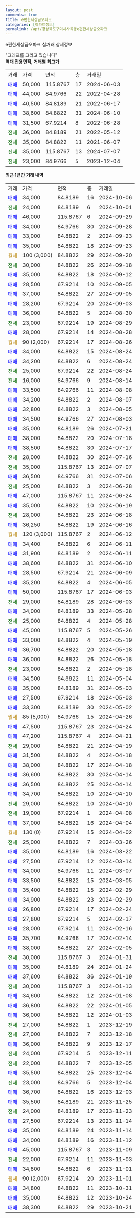 ```yaml
---
layout: post
comments: true
title: e편한세상금오파크
categories: [아파트정보]
permalink: /apt/경상북도구미시사곡동e편한세상금오파크
---
```


e편한세상금오파크 실거래 상세정보

<script type="text/javascript">
  google.charts.load('current', {'packages':['line', 'corechart']});
  google.charts.setOnLoadCallback(drawChart);

  function drawChart() {
    var data = new google.visualization.DataTable();
    data.addColumn('date', '거래일');
    data.addColumn('number', "매매");
    data.addColumn('number', "전세");
    data.addColumn('number', "전매");

    data.addRows([[new Date(Date.parse("2024-10-06")), 34000, null, null], [new Date(Date.parse("2024-10-01")), null, 24000, null], [new Date(Date.parse("2024-09-29")), 46000, null, null], [new Date(Date.parse("2024-09-28")), 34000, null, null], [new Date(Date.parse("2024-09-23")), 33000, null, null], [new Date(Date.parse("2024-09-23")), 35000, null, null], [new Date(Date.parse("2024-09-20")), null, null, null], [new Date(Date.parse("2024-09-18")), null, 30000, null], [new Date(Date.parse("2024-09-12")), 35000, null, null], [new Date(Date.parse("2024-09-05")), 28500, null, null], [new Date(Date.parse("2024-09-05")), 37000, null, null], [new Date(Date.parse("2024-09-03")), 28200, null, null], [new Date(Date.parse("2024-08-30")), 36000, null, null], [new Date(Date.parse("2024-08-29")), null, 23000, null], [new Date(Date.parse("2024-08-28")), 28000, null, null], [new Date(Date.parse("2024-08-26")), null, null, null], [new Date(Date.parse("2024-08-24")), 34000, null, null], [new Date(Date.parse("2024-08-24")), 34200, null, null], [new Date(Date.parse("2024-08-24")), null, 25000, null], [new Date(Date.parse("2024-08-14")), null, 16000, null], [new Date(Date.parse("2024-08-08")), 33500, null, null], [new Date(Date.parse("2024-08-07")), 34200, null, null], [new Date(Date.parse("2024-08-05")), 32800, null, null], [new Date(Date.parse("2024-08-03")), 34500, null, null], [new Date(Date.parse("2024-07-21")), 35000, null, null], [new Date(Date.parse("2024-07-18")), 38000, null, null], [new Date(Date.parse("2024-07-17")), 38500, null, null], [new Date(Date.parse("2024-07-16")), null, 28000, null], [new Date(Date.parse("2024-07-07")), null, 35000, null], [new Date(Date.parse("2024-07-06")), 36500, null, null], [new Date(Date.parse("2024-06-28")), null, 25000, null], [new Date(Date.parse("2024-06-24")), 47000, null, null], [new Date(Date.parse("2024-06-19")), 35000, null, null], [new Date(Date.parse("2024-06-18")), null, 28000, null], [new Date(Date.parse("2024-06-16")), 36250, null, null], [new Date(Date.parse("2024-06-12")), null, null, null], [new Date(Date.parse("2024-06-11")), 34400, null, null], [new Date(Date.parse("2024-06-11")), 31900, null, null], [new Date(Date.parse("2024-06-10")), 38600, null, null], [new Date(Date.parse("2024-06-09")), 28500, null, null], [new Date(Date.parse("2024-06-05")), 35200, null, null], [new Date(Date.parse("2024-06-03")), 50000, null, null], [new Date(Date.parse("2024-06-03")), null, 29000, null], [new Date(Date.parse("2024-05-28")), 34000, null, null], [new Date(Date.parse("2024-05-28")), null, 25000, null], [new Date(Date.parse("2024-05-26")), 45000, null, null], [new Date(Date.parse("2024-05-19")), 33000, null, null], [new Date(Date.parse("2024-05-18")), 36700, null, null], [new Date(Date.parse("2024-05-18")), 36000, null, null], [new Date(Date.parse("2024-05-18")), null, 23000, null], [new Date(Date.parse("2024-05-04")), 34500, null, null], [new Date(Date.parse("2024-05-03")), 35000, null, null], [new Date(Date.parse("2024-05-03")), 27500, null, null], [new Date(Date.parse("2024-05-02")), 33300, null, null], [new Date(Date.parse("2024-04-26")), null, null, null], [new Date(Date.parse("2024-04-24")), 47500, null, null], [new Date(Date.parse("2024-04-21")), 47200, null, null], [new Date(Date.parse("2024-04-19")), null, 29000, null], [new Date(Date.parse("2024-04-18")), 31500, null, null], [new Date(Date.parse("2024-04-18")), 38000, null, null], [new Date(Date.parse("2024-04-14")), 36600, null, null], [new Date(Date.parse("2024-04-14")), 36500, null, null], [new Date(Date.parse("2024-04-10")), 34700, null, null], [new Date(Date.parse("2024-04-10")), null, 29000, null], [new Date(Date.parse("2024-04-08")), null, 19000, null], [new Date(Date.parse("2024-04-04")), 37000, null, null], [new Date(Date.parse("2024-04-02")), null, null, null], [new Date(Date.parse("2024-03-26")), null, 25000, null], [new Date(Date.parse("2024-03-22")), 35000, null, null], [new Date(Date.parse("2024-03-14")), 27500, null, null], [new Date(Date.parse("2024-03-07")), 34000, null, null], [new Date(Date.parse("2024-03-05")), 33500, null, null], [new Date(Date.parse("2024-02-29")), 35400, null, null], [new Date(Date.parse("2024-02-29")), 34900, null, null], [new Date(Date.parse("2024-02-24")), 26800, null, null], [new Date(Date.parse("2024-02-17")), 27800, null, null], [new Date(Date.parse("2024-02-16")), 28000, null, null], [new Date(Date.parse("2024-02-14")), 35700, null, null], [new Date(Date.parse("2024-02-05")), 38000, null, null], [new Date(Date.parse("2024-01-31")), null, 30000, null], [new Date(Date.parse("2024-01-24")), 35000, null, null], [new Date(Date.parse("2024-01-19")), 37600, null, null], [new Date(Date.parse("2024-01-13")), null, 30000, null], [new Date(Date.parse("2024-01-08")), 34600, null, null], [new Date(Date.parse("2024-01-05")), 36800, null, null], [new Date(Date.parse("2024-01-03")), 36000, null, null], [new Date(Date.parse("2023-12-19")), null, 27000, null], [new Date(Date.parse("2023-12-18")), null, 27000, null], [new Date(Date.parse("2023-12-17")), 36000, null, null], [new Date(Date.parse("2023-12-11")), null, 24000, null], [new Date(Date.parse("2023-12-05")), null, 22000, null], [new Date(Date.parse("2023-12-04")), 35500, null, null], [new Date(Date.parse("2023-12-04")), null, 23000, null], [new Date(Date.parse("2023-12-03")), 36700, null, null], [new Date(Date.parse("2023-11-25")), 35500, null, null], [new Date(Date.parse("2023-11-23")), null, 24000, null], [new Date(Date.parse("2023-11-14")), 27500, null, null], [new Date(Date.parse("2023-11-14")), 35000, null, null], [new Date(Date.parse("2023-11-12")), 34000, null, null], [new Date(Date.parse("2023-11-09")), 45000, null, null], [new Date(Date.parse("2023-11-03")), null, 22000, null], [new Date(Date.parse("2023-11-01")), 34800, null, null], [new Date(Date.parse("2023-11-01")), null, null, null], [new Date(Date.parse("2023-10-31")), 34800, null, null], [new Date(Date.parse("2023-10-24")), 35000, null, null], [new Date(Date.parse("2023-10-21")), 38300, null, null]]);

    var options = {
      hAxis: {
        format: 'yyyy/MM/dd'
      },    
      lineWidth: 0,
      pointsVisible: true,    
      title: '최근 1년간 유형별 실거래가 분포',
      legend: { position: 'bottom' }
    };

    var formatter = new google.visualization.NumberFormat({pattern:'###,###'} );
    formatter.format(data, 1);
    formatter.format(data, 2);
    
    setTimeout(function() {
        var chart = new google.visualization.LineChart(document.getElementById('columnchart_material'));
        chart.draw(data, (options));
        document.getElementById('loading').style.display = 'none';
    }, 200);
  }
</script>


<div id="loading" style="z-index:20; display: block; margin-left: 0px">"그래프를 그리고 있습니다"</div>
<div id="columnchart_material" style="width: 95%; margin-left: 0px; display: block"></div>
<!-- contents start -->
<b>역대 전용면적, 거래별 최고가</b>
<table class="sortable">
    <tr>
      <td>거래</td>
      <td>가격</td>
      <td>면적</td>
      <td>층</td>
      <td>거래일</td>
    </tr>
        <tr>
          <td><a style="color: blue">매매</a></td>
          <td>50,000</td>
          <td>115.8767</td>
          <td>17</td>
          <td>2024-06-03</td>
        </tr>            <tr>
          <td><a style="color: blue">매매</a></td>
          <td>44,000</td>
          <td>84.9766</td>
          <td>22</td>
          <td>2022-04-28</td>
        </tr>            <tr>
          <td><a style="color: blue">매매</a></td>
          <td>40,500</td>
          <td>84.8189</td>
          <td>21</td>
          <td>2022-06-17</td>
        </tr>            <tr>
          <td><a style="color: blue">매매</a></td>
          <td>38,600</td>
          <td>84.8822</td>
          <td>31</td>
          <td>2024-06-10</td>
        </tr>            <tr>
          <td><a style="color: blue">매매</a></td>
          <td>31,500</td>
          <td>67.9214</td>
          <td>8</td>
          <td>2022-06-28</td>
        </tr>        
        <tr>
              <td><a style="color: darkgreen">전세</a></td>
              <td>36,000</td>
              <td>84.8189</td>
              <td>21</td>
              <td>2022-05-12</td>
            </tr>            <tr>
              <td><a style="color: darkgreen">전세</a></td>
              <td>35,000</td>
              <td>84.8822</td>
              <td>11</td>
              <td>2021-06-07</td>
            </tr>            <tr>
              <td><a style="color: darkgreen">전세</a></td>
              <td>35,000</td>
              <td>115.8767</td>
              <td>13</td>
              <td>2024-07-07</td>
            </tr>            <tr>
              <td><a style="color: darkgreen">전세</a></td>
              <td>23,000</td>
              <td>84.9766</td>
              <td>5</td>
              <td>2023-12-04</td>
            </tr>        
    
</table>

<b>최근 1년간 거래 내역</b>

<table class="sortable">
    <tr>
      <td>거래</td>
      <td>가격</td>
      <td>면적</td>
      <td>층</td>
      <td>거래일</td>
    </tr>
    <tr>
      <td><a style="color: blue">매매</a></td>
      <td>34,000</td>
      <td>84.8189</td>
      <td>16</td>
      <td>2024-10-06</td>
    </tr>          <tr>
      <td><a style="color: darkgreen">전세</a></td>
      <td>24,000</td>
      <td>84.8189</td>
      <td>6</td>
      <td>2024-10-01</td>
    </tr>          <tr>
      <td><a style="color: blue">매매</a></td>
      <td>46,000</td>
      <td>115.8767</td>
      <td>6</td>
      <td>2024-09-29</td>
    </tr>          <tr>
      <td><a style="color: blue">매매</a></td>
      <td>34,000</td>
      <td>84.9766</td>
      <td>30</td>
      <td>2024-09-28</td>
    </tr>          <tr>
      <td><a style="color: blue">매매</a></td>
      <td>33,000</td>
      <td>84.8822</td>
      <td>2</td>
      <td>2024-09-23</td>
    </tr>          <tr>
      <td><a style="color: blue">매매</a></td>
      <td>35,000</td>
      <td>84.8822</td>
      <td>18</td>
      <td>2024-09-23</td>
    </tr>          <tr>
      <td><a style="color: darkgoldenrod">월세</a></td>
      <td>100 (3,000)</td>
      <td>84.8822</td>
      <td>29</td>
      <td>2024-09-20</td>
    </tr>          <tr>
      <td><a style="color: darkgreen">전세</a></td>
      <td>30,000</td>
      <td>84.8822</td>
      <td>26</td>
      <td>2024-09-18</td>
    </tr>          <tr>
      <td><a style="color: blue">매매</a></td>
      <td>35,000</td>
      <td>84.8822</td>
      <td>18</td>
      <td>2024-09-12</td>
    </tr>          <tr>
      <td><a style="color: blue">매매</a></td>
      <td>28,500</td>
      <td>67.9214</td>
      <td>10</td>
      <td>2024-09-05</td>
    </tr>          <tr>
      <td><a style="color: blue">매매</a></td>
      <td>37,000</td>
      <td>84.8822</td>
      <td>27</td>
      <td>2024-09-05</td>
    </tr>          <tr>
      <td><a style="color: blue">매매</a></td>
      <td>28,200</td>
      <td>67.9214</td>
      <td>20</td>
      <td>2024-09-03</td>
    </tr>          <tr>
      <td><a style="color: blue">매매</a></td>
      <td>36,000</td>
      <td>84.8822</td>
      <td>5</td>
      <td>2024-08-30</td>
    </tr>          <tr>
      <td><a style="color: darkgreen">전세</a></td>
      <td>23,000</td>
      <td>67.9214</td>
      <td>19</td>
      <td>2024-08-29</td>
    </tr>          <tr>
      <td><a style="color: blue">매매</a></td>
      <td>28,000</td>
      <td>67.9214</td>
      <td>14</td>
      <td>2024-08-28</td>
    </tr>          <tr>
      <td><a style="color: darkgoldenrod">월세</a></td>
      <td>90 (2,000)</td>
      <td>67.9214</td>
      <td>17</td>
      <td>2024-08-26</td>
    </tr>          <tr>
      <td><a style="color: blue">매매</a></td>
      <td>34,000</td>
      <td>84.8822</td>
      <td>15</td>
      <td>2024-08-24</td>
    </tr>          <tr>
      <td><a style="color: blue">매매</a></td>
      <td>34,200</td>
      <td>84.8822</td>
      <td>6</td>
      <td>2024-08-24</td>
    </tr>          <tr>
      <td><a style="color: darkgreen">전세</a></td>
      <td>25,000</td>
      <td>67.9214</td>
      <td>22</td>
      <td>2024-08-24</td>
    </tr>          <tr>
      <td><a style="color: darkgreen">전세</a></td>
      <td>16,000</td>
      <td>84.9766</td>
      <td>9</td>
      <td>2024-08-14</td>
    </tr>          <tr>
      <td><a style="color: blue">매매</a></td>
      <td>33,500</td>
      <td>84.9766</td>
      <td>11</td>
      <td>2024-08-08</td>
    </tr>          <tr>
      <td><a style="color: blue">매매</a></td>
      <td>34,200</td>
      <td>84.8822</td>
      <td>2</td>
      <td>2024-08-07</td>
    </tr>          <tr>
      <td><a style="color: blue">매매</a></td>
      <td>32,800</td>
      <td>84.8822</td>
      <td>3</td>
      <td>2024-08-05</td>
    </tr>          <tr>
      <td><a style="color: blue">매매</a></td>
      <td>34,500</td>
      <td>84.9766</td>
      <td>27</td>
      <td>2024-08-03</td>
    </tr>          <tr>
      <td><a style="color: blue">매매</a></td>
      <td>35,000</td>
      <td>84.8189</td>
      <td>26</td>
      <td>2024-07-21</td>
    </tr>          <tr>
      <td><a style="color: blue">매매</a></td>
      <td>38,000</td>
      <td>84.8822</td>
      <td>20</td>
      <td>2024-07-18</td>
    </tr>          <tr>
      <td><a style="color: blue">매매</a></td>
      <td>38,500</td>
      <td>84.8822</td>
      <td>30</td>
      <td>2024-07-17</td>
    </tr>          <tr>
      <td><a style="color: darkgreen">전세</a></td>
      <td>28,000</td>
      <td>84.8822</td>
      <td>30</td>
      <td>2024-07-16</td>
    </tr>          <tr>
      <td><a style="color: darkgreen">전세</a></td>
      <td>35,000</td>
      <td>115.8767</td>
      <td>13</td>
      <td>2024-07-07</td>
    </tr>          <tr>
      <td><a style="color: blue">매매</a></td>
      <td>36,500</td>
      <td>84.9766</td>
      <td>31</td>
      <td>2024-07-06</td>
    </tr>          <tr>
      <td><a style="color: darkgreen">전세</a></td>
      <td>25,000</td>
      <td>84.8822</td>
      <td>3</td>
      <td>2024-06-28</td>
    </tr>          <tr>
      <td><a style="color: blue">매매</a></td>
      <td>47,000</td>
      <td>115.8767</td>
      <td>11</td>
      <td>2024-06-24</td>
    </tr>          <tr>
      <td><a style="color: blue">매매</a></td>
      <td>35,000</td>
      <td>84.8822</td>
      <td>10</td>
      <td>2024-06-19</td>
    </tr>          <tr>
      <td><a style="color: darkgreen">전세</a></td>
      <td>28,000</td>
      <td>84.8822</td>
      <td>23</td>
      <td>2024-06-18</td>
    </tr>          <tr>
      <td><a style="color: blue">매매</a></td>
      <td>36,250</td>
      <td>84.8822</td>
      <td>19</td>
      <td>2024-06-16</td>
    </tr>          <tr>
      <td><a style="color: darkgoldenrod">월세</a></td>
      <td>120 (3,000)</td>
      <td>115.8767</td>
      <td>2</td>
      <td>2024-06-12</td>
    </tr>          <tr>
      <td><a style="color: blue">매매</a></td>
      <td>34,400</td>
      <td>84.8822</td>
      <td>6</td>
      <td>2024-06-11</td>
    </tr>          <tr>
      <td><a style="color: blue">매매</a></td>
      <td>31,900</td>
      <td>84.8189</td>
      <td>2</td>
      <td>2024-06-11</td>
    </tr>          <tr>
      <td><a style="color: blue">매매</a></td>
      <td>38,600</td>
      <td>84.8822</td>
      <td>31</td>
      <td>2024-06-10</td>
    </tr>          <tr>
      <td><a style="color: blue">매매</a></td>
      <td>28,500</td>
      <td>67.9214</td>
      <td>21</td>
      <td>2024-06-09</td>
    </tr>          <tr>
      <td><a style="color: blue">매매</a></td>
      <td>35,200</td>
      <td>84.8822</td>
      <td>4</td>
      <td>2024-06-05</td>
    </tr>          <tr>
      <td><a style="color: blue">매매</a></td>
      <td>50,000</td>
      <td>115.8767</td>
      <td>17</td>
      <td>2024-06-03</td>
    </tr>          <tr>
      <td><a style="color: darkgreen">전세</a></td>
      <td>29,000</td>
      <td>84.8189</td>
      <td>28</td>
      <td>2024-06-03</td>
    </tr>          <tr>
      <td><a style="color: blue">매매</a></td>
      <td>34,000</td>
      <td>84.8189</td>
      <td>33</td>
      <td>2024-05-28</td>
    </tr>          <tr>
      <td><a style="color: darkgreen">전세</a></td>
      <td>25,000</td>
      <td>84.8822</td>
      <td>4</td>
      <td>2024-05-28</td>
    </tr>          <tr>
      <td><a style="color: blue">매매</a></td>
      <td>45,000</td>
      <td>115.8767</td>
      <td>5</td>
      <td>2024-05-26</td>
    </tr>          <tr>
      <td><a style="color: blue">매매</a></td>
      <td>33,000</td>
      <td>84.8822</td>
      <td>4</td>
      <td>2024-05-19</td>
    </tr>          <tr>
      <td><a style="color: blue">매매</a></td>
      <td>36,700</td>
      <td>84.8822</td>
      <td>20</td>
      <td>2024-05-18</td>
    </tr>          <tr>
      <td><a style="color: blue">매매</a></td>
      <td>36,000</td>
      <td>84.8822</td>
      <td>26</td>
      <td>2024-05-18</td>
    </tr>          <tr>
      <td><a style="color: darkgreen">전세</a></td>
      <td>23,000</td>
      <td>84.8822</td>
      <td>2</td>
      <td>2024-05-18</td>
    </tr>          <tr>
      <td><a style="color: blue">매매</a></td>
      <td>34,500</td>
      <td>84.8822</td>
      <td>11</td>
      <td>2024-05-04</td>
    </tr>          <tr>
      <td><a style="color: blue">매매</a></td>
      <td>35,000</td>
      <td>84.8189</td>
      <td>31</td>
      <td>2024-05-03</td>
    </tr>          <tr>
      <td><a style="color: blue">매매</a></td>
      <td>27,500</td>
      <td>67.9214</td>
      <td>18</td>
      <td>2024-05-03</td>
    </tr>          <tr>
      <td><a style="color: blue">매매</a></td>
      <td>33,300</td>
      <td>84.8189</td>
      <td>30</td>
      <td>2024-05-02</td>
    </tr>          <tr>
      <td><a style="color: darkgoldenrod">월세</a></td>
      <td>85 (5,000)</td>
      <td>84.9766</td>
      <td>15</td>
      <td>2024-04-26</td>
    </tr>          <tr>
      <td><a style="color: blue">매매</a></td>
      <td>47,500</td>
      <td>115.8767</td>
      <td>23</td>
      <td>2024-04-24</td>
    </tr>          <tr>
      <td><a style="color: blue">매매</a></td>
      <td>47,200</td>
      <td>115.8767</td>
      <td>4</td>
      <td>2024-04-21</td>
    </tr>          <tr>
      <td><a style="color: darkgreen">전세</a></td>
      <td>29,000</td>
      <td>84.8822</td>
      <td>21</td>
      <td>2024-04-19</td>
    </tr>          <tr>
      <td><a style="color: blue">매매</a></td>
      <td>31,500</td>
      <td>84.8822</td>
      <td>4</td>
      <td>2024-04-18</td>
    </tr>          <tr>
      <td><a style="color: blue">매매</a></td>
      <td>38,000</td>
      <td>84.8822</td>
      <td>17</td>
      <td>2024-04-18</td>
    </tr>          <tr>
      <td><a style="color: blue">매매</a></td>
      <td>36,600</td>
      <td>84.8822</td>
      <td>30</td>
      <td>2024-04-14</td>
    </tr>          <tr>
      <td><a style="color: blue">매매</a></td>
      <td>36,500</td>
      <td>84.8822</td>
      <td>25</td>
      <td>2024-04-14</td>
    </tr>          <tr>
      <td><a style="color: blue">매매</a></td>
      <td>34,700</td>
      <td>84.8822</td>
      <td>10</td>
      <td>2024-04-10</td>
    </tr>          <tr>
      <td><a style="color: darkgreen">전세</a></td>
      <td>29,000</td>
      <td>84.8822</td>
      <td>10</td>
      <td>2024-04-10</td>
    </tr>          <tr>
      <td><a style="color: darkgreen">전세</a></td>
      <td>19,000</td>
      <td>67.9214</td>
      <td>1</td>
      <td>2024-04-08</td>
    </tr>          <tr>
      <td><a style="color: blue">매매</a></td>
      <td>37,000</td>
      <td>84.8822</td>
      <td>16</td>
      <td>2024-04-04</td>
    </tr>          <tr>
      <td><a style="color: darkgoldenrod">월세</a></td>
      <td>130 (0)</td>
      <td>67.9214</td>
      <td>15</td>
      <td>2024-04-02</td>
    </tr>          <tr>
      <td><a style="color: darkgreen">전세</a></td>
      <td>25,000</td>
      <td>84.8822</td>
      <td>7</td>
      <td>2024-03-26</td>
    </tr>          <tr>
      <td><a style="color: blue">매매</a></td>
      <td>35,000</td>
      <td>84.8189</td>
      <td>16</td>
      <td>2024-03-22</td>
    </tr>          <tr>
      <td><a style="color: blue">매매</a></td>
      <td>27,500</td>
      <td>67.9214</td>
      <td>12</td>
      <td>2024-03-14</td>
    </tr>          <tr>
      <td><a style="color: blue">매매</a></td>
      <td>34,000</td>
      <td>84.9766</td>
      <td>11</td>
      <td>2024-03-07</td>
    </tr>          <tr>
      <td><a style="color: blue">매매</a></td>
      <td>33,500</td>
      <td>84.8822</td>
      <td>15</td>
      <td>2024-03-05</td>
    </tr>          <tr>
      <td><a style="color: blue">매매</a></td>
      <td>35,400</td>
      <td>84.8822</td>
      <td>15</td>
      <td>2024-02-29</td>
    </tr>          <tr>
      <td><a style="color: blue">매매</a></td>
      <td>34,900</td>
      <td>84.8822</td>
      <td>23</td>
      <td>2024-02-29</td>
    </tr>          <tr>
      <td><a style="color: blue">매매</a></td>
      <td>26,800</td>
      <td>67.9214</td>
      <td>17</td>
      <td>2024-02-24</td>
    </tr>          <tr>
      <td><a style="color: blue">매매</a></td>
      <td>27,800</td>
      <td>67.9214</td>
      <td>5</td>
      <td>2024-02-17</td>
    </tr>          <tr>
      <td><a style="color: blue">매매</a></td>
      <td>28,000</td>
      <td>67.9214</td>
      <td>11</td>
      <td>2024-02-16</td>
    </tr>          <tr>
      <td><a style="color: blue">매매</a></td>
      <td>35,700</td>
      <td>84.9766</td>
      <td>17</td>
      <td>2024-02-14</td>
    </tr>          <tr>
      <td><a style="color: blue">매매</a></td>
      <td>38,000</td>
      <td>84.8822</td>
      <td>27</td>
      <td>2024-02-05</td>
    </tr>          <tr>
      <td><a style="color: darkgreen">전세</a></td>
      <td>30,000</td>
      <td>115.8767</td>
      <td>3</td>
      <td>2024-01-31</td>
    </tr>          <tr>
      <td><a style="color: blue">매매</a></td>
      <td>35,000</td>
      <td>84.8189</td>
      <td>24</td>
      <td>2024-01-24</td>
    </tr>          <tr>
      <td><a style="color: blue">매매</a></td>
      <td>37,600</td>
      <td>84.8822</td>
      <td>36</td>
      <td>2024-01-19</td>
    </tr>          <tr>
      <td><a style="color: darkgreen">전세</a></td>
      <td>30,000</td>
      <td>115.8767</td>
      <td>3</td>
      <td>2024-01-13</td>
    </tr>          <tr>
      <td><a style="color: blue">매매</a></td>
      <td>34,600</td>
      <td>84.8822</td>
      <td>12</td>
      <td>2024-01-08</td>
    </tr>          <tr>
      <td><a style="color: blue">매매</a></td>
      <td>36,800</td>
      <td>84.8822</td>
      <td>22</td>
      <td>2024-01-05</td>
    </tr>          <tr>
      <td><a style="color: blue">매매</a></td>
      <td>36,000</td>
      <td>84.8822</td>
      <td>12</td>
      <td>2024-01-03</td>
    </tr>          <tr>
      <td><a style="color: darkgreen">전세</a></td>
      <td>27,000</td>
      <td>84.8822</td>
      <td>1</td>
      <td>2023-12-19</td>
    </tr>          <tr>
      <td><a style="color: darkgreen">전세</a></td>
      <td>27,000</td>
      <td>84.8822</td>
      <td>7</td>
      <td>2023-12-18</td>
    </tr>          <tr>
      <td><a style="color: blue">매매</a></td>
      <td>36,000</td>
      <td>84.8822</td>
      <td>9</td>
      <td>2023-12-17</td>
    </tr>          <tr>
      <td><a style="color: darkgreen">전세</a></td>
      <td>24,000</td>
      <td>67.9214</td>
      <td>5</td>
      <td>2023-12-11</td>
    </tr>          <tr>
      <td><a style="color: darkgreen">전세</a></td>
      <td>22,000</td>
      <td>84.8822</td>
      <td>7</td>
      <td>2023-12-05</td>
    </tr>          <tr>
      <td><a style="color: blue">매매</a></td>
      <td>35,500</td>
      <td>84.8822</td>
      <td>25</td>
      <td>2023-12-04</td>
    </tr>          <tr>
      <td><a style="color: darkgreen">전세</a></td>
      <td>23,000</td>
      <td>84.9766</td>
      <td>5</td>
      <td>2023-12-04</td>
    </tr>          <tr>
      <td><a style="color: blue">매매</a></td>
      <td>36,700</td>
      <td>84.8822</td>
      <td>16</td>
      <td>2023-12-03</td>
    </tr>          <tr>
      <td><a style="color: blue">매매</a></td>
      <td>35,500</td>
      <td>84.8189</td>
      <td>21</td>
      <td>2023-11-25</td>
    </tr>          <tr>
      <td><a style="color: darkgreen">전세</a></td>
      <td>24,000</td>
      <td>84.8189</td>
      <td>17</td>
      <td>2023-11-23</td>
    </tr>          <tr>
      <td><a style="color: blue">매매</a></td>
      <td>27,500</td>
      <td>67.9214</td>
      <td>13</td>
      <td>2023-11-14</td>
    </tr>          <tr>
      <td><a style="color: blue">매매</a></td>
      <td>35,000</td>
      <td>84.8189</td>
      <td>24</td>
      <td>2023-11-14</td>
    </tr>          <tr>
      <td><a style="color: blue">매매</a></td>
      <td>34,000</td>
      <td>84.8189</td>
      <td>16</td>
      <td>2023-11-12</td>
    </tr>          <tr>
      <td><a style="color: blue">매매</a></td>
      <td>45,000</td>
      <td>115.8767</td>
      <td>3</td>
      <td>2023-11-09</td>
    </tr>          <tr>
      <td><a style="color: darkgreen">전세</a></td>
      <td>22,000</td>
      <td>67.9214</td>
      <td>11</td>
      <td>2023-11-03</td>
    </tr>          <tr>
      <td><a style="color: blue">매매</a></td>
      <td>34,800</td>
      <td>84.8822</td>
      <td>6</td>
      <td>2023-11-01</td>
    </tr>          <tr>
      <td><a style="color: darkgoldenrod">월세</a></td>
      <td>90 (2,000)</td>
      <td>67.9214</td>
      <td>20</td>
      <td>2023-11-01</td>
    </tr>          <tr>
      <td><a style="color: blue">매매</a></td>
      <td>34,800</td>
      <td>84.8822</td>
      <td>11</td>
      <td>2023-10-31</td>
    </tr>          <tr>
      <td><a style="color: blue">매매</a></td>
      <td>35,000</td>
      <td>84.8822</td>
      <td>12</td>
      <td>2023-10-24</td>
    </tr>          <tr>
      <td><a style="color: blue">매매</a></td>
      <td>38,300</td>
      <td>84.8822</td>
      <td>29</td>
      <td>2023-10-21</td>
    </tr>      </table>
<!-- contents end -->    

